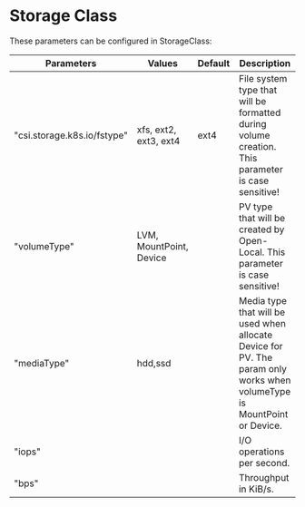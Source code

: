 # Storage Class

These parameters can be configured in StorageClass:

| Parameters                  | Values                                 | Default  | Description         |
|-----------------------------|----------------------------------------|----------|---------------------|
| "csi.storage.k8s.io/fstype" | xfs, ext2, ext3, ext4 | ext4 | File system type that will be formatted during volume creation. This parameter is case sensitive! |
| "volumeType" | LVM, MountPoint, Device                | | PV type that will be created by Open-Local. This parameter is case sensitive! |
| "mediaType" | hdd,ssd |      | Media type that will be used when allocate Device for PV. The param only works when volumeType is MountPoint or Device. |
| "iops" | | | I/O operations per second. |
| "bps" | | | Throughput in KiB/s. |